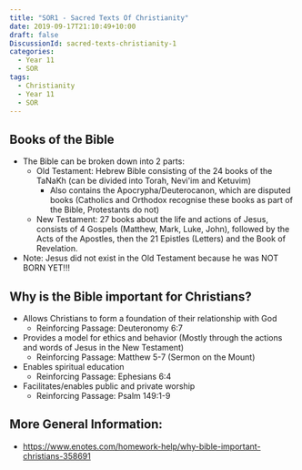 ```yaml
---
title: "SOR1 - Sacred Texts Of Christianity"
date: 2019-09-17T21:10:49+10:00
draft: false
DiscussionId: sacred-texts-christianity-1
categories:
  - Year 11
  - SOR
tags:
  - Christianity
  - Year 11
  - SOR
---
```

## Books of the Bible
- The Bible can be broken down into 2 parts:
  - Old Testament: Hebrew Bible consisting of the 24 books of the TaNaKh (can be divided into Torah, Nevi'im and Ketuvim)
    - Also contains the Apocrypha/Deuterocanon, which are disputed books (Catholics and Orthodox recognise these books as part of the Bible, Protestants do not)
  - New Testament: 27 books about the life and actions of Jesus, consists of 4 Gospels (Matthew, Mark, Luke, John), followed by the Acts of the Apostles, then the 21 Epistles (Letters) and the Book of Revelation.
- Note: Jesus did not exist in the Old Testament because he was NOT BORN YET!!!

## Why is the Bible important for Christians?
- Allows Christians to form a foundation of their relationship with God
  - Reinforcing Passage: Deuteronomy 6:7
- Provides a model for ethics and behavior (Mostly through the actions and words of Jesus in the New Testament)
  - Reinforcing Passage: Matthew 5-7 (Sermon on the Mount)
- Enables spiritual education
  - Reinforcing Passage: Ephesians 6:4
- Facilitates/enables public and private worship
  - Reinforcing Passage: Psalm 149:1-9

## More General Information:
- https://www.enotes.com/homework-help/why-bible-important-christians-358691
